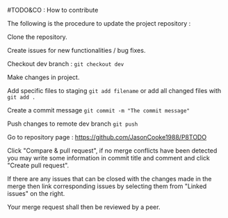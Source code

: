 
#TODO&CO : How to contribute

The following is the procedure to update the project repository :

Clone the repository.

Create issues for new functionalities / bug fixes.

Checkout dev branch : ``git checkout dev``

Make changes in project.

Add specific files to staging ``git add filename`` or add all changed files  with ``git add .``

Create a commit message ``git commit -m "The commit message"``

Push changes to remote dev branch ``git push``

Go to repository page : https://github.com/JasonCooke1988/P8TODO

Click "Compare & pull request", if no merge conflicts have been detected you may write some information in commit 
title and comment and click "Create pull request".

If there are any issues that can be closed with the changes made in the merge then link corresponding issues
by selecting them from "Linked issues" on the right.

Your merge request shall then be reviewed by a peer.